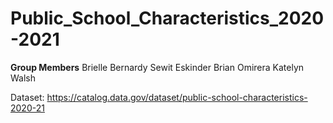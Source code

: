 # Public_School_Characteristics_2020-2021

**Group Members**
Brielle Bernardy
Sewit Eskinder
Brian Omirera
Katelyn Walsh

Dataset:   https://catalog.data.gov/dataset/public-school-characteristics-2020-21
